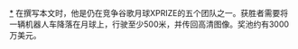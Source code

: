 [*](20_Chapter_Ten_How_to_Ge.xhtml#footnote-026-backlink) 在撰写本文时，他是仍在竞争谷歌月球XPRIZE的五个团队之一。获胜者需要将一辆机器人车降落在月球上，行驶至少500米，并传回高清图像。奖池约有3000万美元。

